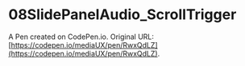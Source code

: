 # 08SlidePanelAudio_ScrollTrigger

A Pen created on CodePen.io. Original URL: [https://codepen.io/mediaUX/pen/RwxQdLZ](https://codepen.io/mediaUX/pen/RwxQdLZ).

